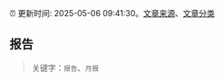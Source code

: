 :alarm_clock: 更新时间: 2025-05-06 09:41:30。[文章来源](/README.md)、[文章分类](/TAGS.md)

## 报告


> 关键字：`报告`、`月报`



